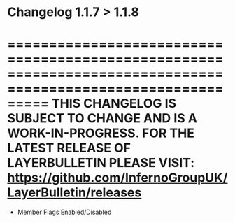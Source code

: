 # Changelog 1.1.7 > 1.1.8
=============================================================================================================
THIS CHANGELOG IS SUBJECT TO CHANGE AND IS A WORK-IN-PROGRESS.
FOR THE LATEST RELEASE OF LAYERBULLETIN PLEASE VISIT: https://github.com/InfernoGroupUK/LayerBulletin/releases
==============================================================================================================
- Member Flags Enabled/Disabled